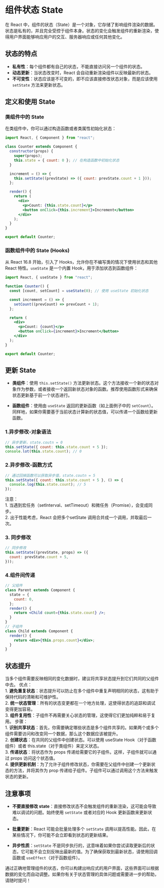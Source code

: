 # 组件状态 State

在 React 中，组件的状态（State）是一个对象，它存储了影响组件渲染的数据。状态是私有的，并且完全受控于组件本身。状态的变化会触发组件的重新渲染，使得用户界面能够响应用户的交互、服务器响应或任何其他变化。

## 状态的特点

- **私有性**：每个组件都有自己的状态，不能直接访问另一个组件的状态。
- **动态更新**：当状态改变时，React 会自动重新渲染组件以反映最新的状态。
- **不可变性**：状态应该是不可变的，即不应该直接修改状态对象，而是应该使用 `setState` 方法来更新状态。

## 定义和使用 State

### 类组件中的 State

在类组件中，你可以通过构造函数或者类属性初始化状态：

```jsx
import React, { Component } from "react";

class Counter extends Component {
  constructor(props) {
    super(props);
    this.state = { count: 0 }; // 在构造函数中初始化状态
  }

  increment = () => {
    this.setState((prevState) => ({ count: prevState.count + 1 }));
  };

  render() {
    return (
      <div>
        <p>Count: {this.state.count}</p>
        <button onClick={this.increment}>Increment</button>
      </div>
    );
  }
}

export default Counter;
```

### 函数组件中的 State (Hooks)

从 React 16.8 开始，引入了 Hooks，允许你在不编写类的情况下使用状态和其他 React 特性。`useState` 是一个内置 Hook，用于添加状态到函数组件：

```jsx
import React, { useState } from "react";

function Counter() {
  const [count, setCount] = useState(0); // 使用 useState 初始化状态

  const increment = () => {
    setCount((prevCount) => prevCount + 1);
  };

  return (
    <div>
      <p>Count: {count}</p>
      <button onClick={increment}>Increment</button>
    </div>
  );
}

export default Counter;
```

## 更新 State

- **类组件**：使用 `this.setState()` 方法更新状态。这个方法接收一个新的状态对象作为参数，或者接收一个返回新状态对象的函数。推荐使用函数形式来确保状态更新基于前一个状态进行。

- **函数组件**：使用由 `useState` 返回的更新函数（如上面例子中的 `setCount`）。同样地，如果你需要基于当前状态计算新的状态值，可以传递一个函数给更新函数。

### 1.异步修改-对象语法

```jsx
// 异步更新，state.coutn = 0
this.setState({ count: this.state.count + 5 });
console.lot(this.state.count); // 0
```

### 2.异步修改-函数方式

```jsx
// 通过回掉函数可以获取异步值，state.coutn = 5
this.setState({ count: this.state.count + 5 }, () => {
  console.log(this.state.count); // 5
});
```

<bqe>
<errb>注意：</errb>
<br/>1. 当遇到宏任务（<sucb>setInterval、setTimeout</sucb>）和微任务（<sucb>Promise</sucb>），会变成同步。
<br/>2. 出于性能考虑，React 会把多个setState 调用合并成一个调用，并取最后一次。
</bqe>

### 3. 同步修改

```jsx
// 同步修改
this.setState((prevState, props) => ({
  count: prevState.count + 5,
}));
```

### 4.组件间传递

```jsx
// 父组件
class Parent extends Component {
  state = {
    count: 0,
  };
  render() {
    return <Child count={this.state.count} />;
  }
}
// 子组件
class Child extends Component {
  render() {
    return <div>{this.props.count}</div>;
  }
}
```

## 状态提升

当多个组件需要反映相同的变化数据时，建议将共享状态提升到它们共同的父组件中去。
<bqp>
<prib>优点：</prib>
<br/>1. <b>避免重复状态</b>：状态提升可以防止在多个组件中重复声明相同的状态，这有助于保持代码的清晰和可维护性。
<br/>2. <b>统一状态管理</b>：所有的状态变更都在一个地方处理，这使得状态的追踪和调试变得更加容易。
<br/>3. <b>组件复用性</b>：子组件不再需要关心状态的管理，这使得它们更加纯粹和易于复用。
</bqp>
<bqp>
<prib>步骤：</prib>
<br/>1. <b>识别共享状态</b>：首先，你需要确定哪些状态是多个组件共享的。如果两个或多个组件需要访问和改变同一个数据，那么这个数据应该被提升。
<br/>2. <b>创建状态</b>：在共同的父组件中创建状态。可以使用 useState Hook（对于函数组件）或者 this.state（对于类组件）来定义状态。
<br/>3. <b>传递状态</b>：将状态作为 props 传递给需要它的子组件。这样，子组件就可以通过 props 访问这个状态值。
<br/>4. <b>提供更新机制</b>：为了允许子组件修改状态，你需要在父组件中创建一个更新状态的方法，并将其作为 prop 传递给子组件。子组件可以通过调用这个方法来触发状态的更新。
</bqp>

## 注意事项

- **不要直接修改 state**：直接修改状态不会触发组件的重新渲染，这可能会导致难以调试的问题。始终使用 `setState` 或者对应的 Hook 更新函数来更新状态。
- **批量更新**：React 可能会批量处理多个 `setState` 调用以提高性能。因此，在某些情况下，你可能不会立即看到状态的更新结果。

- **异步性质**：`setState` 不是同步执行的，这意味着如果你尝试读取更新后的状态，它可能不会立刻反映出最新的值。为了确保获取到最新状态，请使用回调函数或 `useEffect`（对于函数组件）。

通过正确地管理组件的状态，你可以构建出响应式的用户界面，这些界面可以根据数据的变化而自动调整。如果你有关于状态管理的具体问题或需要进一步的帮助，请随时提问！
